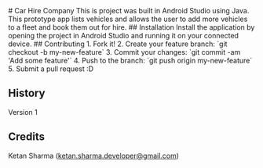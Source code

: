 <snippet>
  <content>
# Car Hire Company
This is project was built in Android Studio using Java.  This prototype app lists vehicles and allows the user to add more vehicles to a fleet and book them out for hire.
## Installation
Install the application by opening the project in Android Studio and running it on your connected device.
## Contributing
1. Fork it!
2. Create your feature branch: `git checkout -b my-new-feature`
3. Commit your changes: `git commit -am 'Add some feature'`
4. Push to the branch: `git push origin my-new-feature`
5. Submit a pull request :D


## History
Version 1

## Credits
Ketan Sharma (ketan.sharma.developer@gmail.com)
</content>
</snippet>
